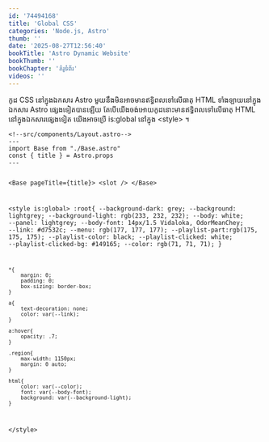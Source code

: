 ```yaml
---
id: '74494168'
title: 'Global CSS'
categories: 'Node.js, Astro'
thumb: ''
date: '2025-08-27T12:56:40'
bookTitle: 'Astro Dynamic Website'
bookThumb: ''
bookChapter: 'គំរូ​ទំព័រ'
videos: ''
---
```

<p>កូដ CSS នៅ​ក្នុង​ឯកសារ Astro ​​​​​​​​​​​​​​​​​​​​​​​​​​​​​​​​​​​​​​​​​​​​​​​​​​​​​​​​​​​​​​​​​​​​មួយនឹង​មិន​អាច​មាន​ឥទ្ធិពល​ទៅ​លើ​ធាតុ HTML ​ទាំងឡាយ​នៅ​ក្នុង​ឯកសារ Astro ផ្សេង​ទៀត​បាន​ឡើយ តែ​បើយើង​ចង់​អោយ​កូដ​នោះ​មាន​ឥទ្ធិពលទៅ​លើ​ធាតុ HTML ​នៅ​ក្នុង​ឯកសារ​ផ្សេងទៀត យើង​អាច​ប្រើ is:global នៅ​ក្នុង &lt;style&gt; ។</p><pre><code class="js javascript js-code">&lt;!--src/components/Layout.astro--&gt;
---
import Base from "./Base.astro"
const { title } = Astro.props
---

&lt;Base pageTitle={title}&gt;
    &lt;slot /&gt;
&lt;/Base&gt;

&lt;style is:global&gt;
    :root{
        --background-dark: grey;
        --background: lightgrey;
        --background-light: rgb(233, 232, 232);
        --body: white;
        --panel: lightgrey;
        --body-font: 14px/1.5 Vidaloka, OdorMeanChey;
        --link: #d7532c;
        --menu: rgb(177, 177, 177);
        --playlist-part:rgb(175, 175, 175);
        --playlist-color: black;
        --playlist-clicked: white;
        --playlist-clicked-bg: #149165;
        --color: rgb(71, 71, 71);
    }
  
    *{
        margin: 0;
        padding: 0;
        box-sizing: border-box;
    }

    a{
        text-decoration: none;
        color: var(--link);
    }

    a:hover{
        opacity: .7;
    }

    .region{
        max-width: 1150px;
        margin: 0 auto;
    }
  
    html{
        color: var(--color);
        font: var(--body-font);
        background: var(--background-light);
    }
&lt;/style&gt;</code></pre>
